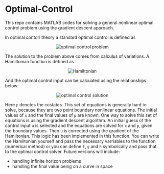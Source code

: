 # Optimal-Control
This repo contains MATLAB codes for solving a general nonlinear optimal control problem using the gradient descent approach.

In optimal contorl theory a standard optimal control is defined as

<p align="center">
  <img src="https://quicklatex.com/cache3/4b/ql_f0a92f6c2743c22d543188b723fcfd4b_l3.png" alt="optimal control problem">
</p>

The solution to the problem above comes from calculus of variations. A Hamiltonian function is defined as

<p align="center">
  <img src="https://quicklatex.com/cache3/dc/ql_b68dd567e3dc907186ed3255194ff0dc_l3.png" alt="Hamiltonian">
</p>

And the optimal control input can be calcuated using the relationships below:

<p align="center">
  <img src="https://quicklatex.com/cache3/58/ql_86439e83486d7be8d7d7b1925d61d758_l3.png" alt="optimal control solution">
</p>

Here `p` denotes the costates. This set of equations is generally hard to solve, because they are two point boundary nonlinear equations. The initial values of `x` and the final values of `p` are known.
One way to solve this set of equations is using the gradient descent algorithm. An initial guess of the control input `u` is selected and the equations are solved for `x` and `p`, given the boundary values. Then `u` is corrected using the gradient of the Hamiltonian. 
This logic has been implemented in this function. 
You can write the Hamiltonian yourself and pass the necessary varriables to the function (numerical method) or you can define `f`, `g` and `h` symbolically and pass that to the optimal control solver.
Future versions will include:
- handling infinite horizon problems
- handling the final value being on a curve in space 

